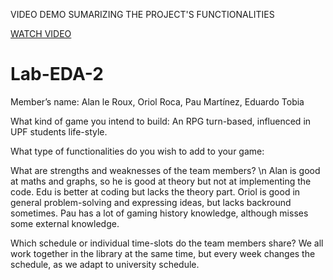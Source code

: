 VIDEO DEMO SUMARIZING THE PROJECT'S FUNCTIONALITIES


[WATCH VIDEO](https://drive.google.com/drive/folders/1G8RBa2m6L6g7R-XI-idliIGNxI1jPDEP)


# Lab-EDA-2

Member’s name:
Alan le Roux, Oriol Roca, Pau Martínez, Eduardo Tobia

What kind of game you intend to build:
An RPG turn-based, influenced in UPF students life-style.

What type of functionalities do you wish to add to your game:


What are strengths and weaknesses of the team members? \n
Alan is good at maths and graphs, so he is good at theory but not at implementing the code.
Edu is better at coding but lacks the theory part.
Oriol is good in general problem-solving and expressing ideas, but lacks backround sometimes.
Pau has a lot of gaming history knowledge, although misses some external knowledge.

Which schedule or individual time-slots do the team members share?
We all work together in the library at the same time, but every week changes the schedule, as we adapt to university schedule.

